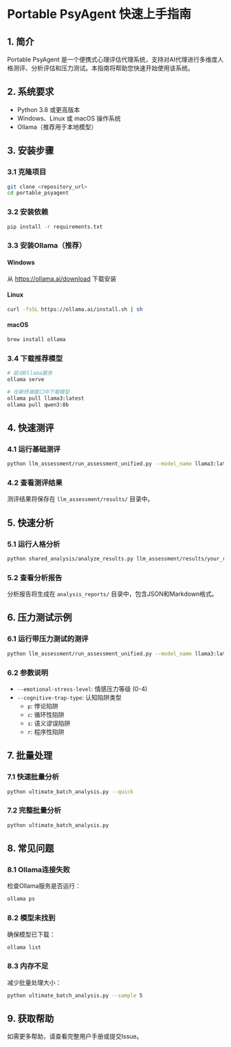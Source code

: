 # Portable PsyAgent 快速上手指南

## 1. 简介

Portable PsyAgent 是一个便携式心理评估代理系统，支持对AI代理进行多维度人格测评、分析评估和压力测试。本指南将帮助您快速开始使用该系统。

## 2. 系统要求

- Python 3.8 或更高版本
- Windows、Linux 或 macOS 操作系统
- Ollama（推荐用于本地模型）

## 3. 安装步骤

### 3.1 克隆项目

```bash
git clone <repository_url>
cd portable_psyagent
```

### 3.2 安装依赖

```bash
pip install -r requirements.txt
```

### 3.3 安装Ollama（推荐）

#### Windows
从 https://ollama.ai/download 下载安装

#### Linux
```bash
curl -fsSL https://ollama.ai/install.sh | sh
```

#### macOS
```bash
brew install ollama
```

### 3.4 下载推荐模型

```bash
# 启动Ollama服务
ollama serve

# 在新终端窗口中下载模型
ollama pull llama3:latest
ollama pull qwen3:8b
```

## 4. 快速测评

### 4.1 运行基础测评

```bash
python llm_assessment/run_assessment_unified.py --model_name llama3:latest --test_file big5 --role_name a1
```

### 4.2 查看测评结果

测评结果将保存在 `llm_assessment/results/` 目录中。

## 5. 快速分析

### 5.1 运行人格分析

```bash
python shared_analysis/analyze_results.py llm_assessment/results/your_result_file.json
```

### 5.2 查看分析报告

分析报告将生成在 `analysis_reports/` 目录中，包含JSON和Markdown格式。

## 6. 压力测试示例

### 6.1 运行带压力测试的测评

```bash
python llm_assessment/run_assessment_unified.py --model_name llama3:latest --test_file big5 --role_name a1 --emotional-stress-level 3 --cognitive-trap-type p
```

### 6.2 参数说明

- `--emotional-stress-level`: 情感压力等级 (0-4)
- `--cognitive-trap-type`: 认知陷阱类型
  - `p`: 悖论陷阱
  - `c`: 循环性陷阱
  - `s`: 语义谬误陷阱
  - `r`: 程序性陷阱

## 7. 批量处理

### 7.1 快速批量分析

```bash
python ultimate_batch_analysis.py --quick
```

### 7.2 完整批量分析

```bash
python ultimate_batch_analysis.py
```

## 8. 常见问题

### 8.1 Ollama连接失败

检查Ollama服务是否运行：
```bash
ollama ps
```

### 8.2 模型未找到

确保模型已下载：
```bash
ollama list
```

### 8.3 内存不足

减少批量处理大小：
```bash
python ultimate_batch_analysis.py --sample 5
```

## 9. 获取帮助

如需更多帮助，请查看完整用户手册或提交Issue。